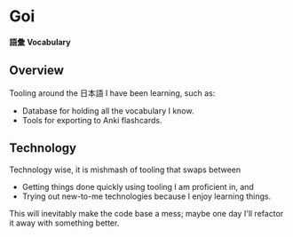 # Goi
**語彙**
**Vocabulary**


## Overview

Tooling around the 日本語 I have been learning, such as:
- Database for holding all the vocabulary I know.
- Tools for exporting to Anki flashcards.

## Technology

Technology wise, it is mishmash of tooling that swaps between
* Getting things done quickly using tooling I am proficient in, and
* Trying out new-to-me technologies because I enjoy learning things.

This will inevitably make the code base a mess; maybe one day I'll refactor it
away with something better.